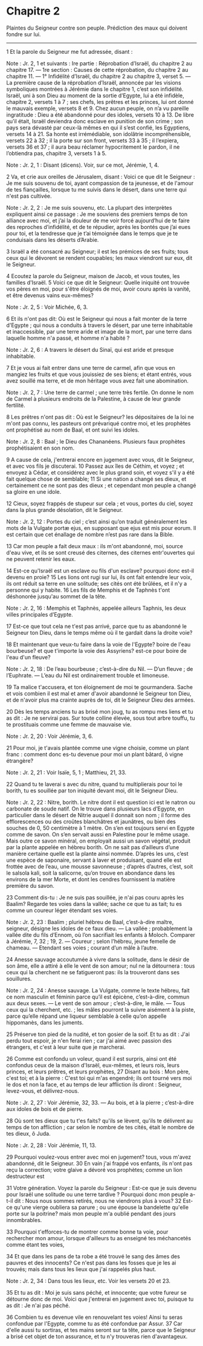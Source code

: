# Chapitre 2

Plaintes du Seigneur contre son peuple.
Prédiction des maux qui doivent fondre sur lui.

***

1 Et la parole du Seigneur me fut adressée, disant :

<span class="bible-note">Note : </span> Jr. 2, 1 et suivants : Ire partie : Réprobation d’Israël, du chapitre 2 au chapitre 17. ― 1re section : Causes de cette réprobation, du chapitre 2 au chapitre 11. ― 1° Infidélité d’Israël, du chapitre 2 au chapitre 3, verset 5. ― La première cause de la réprobation d’Israël, annoncée par les visions symboliques montrées à Jérémie dans le chapitre 1, c’est son infidélité. Israël, uni à son Dieu au moment de la sortie d’Egypte, lui a été infidèle, chapitre 2, versets 1 à 7 ; ses chefs, les prêtres et les princes, lui ont donné le mauvais exemple, versets 8 et 9. Chez aucun peuple, on n’a vu pareille ingratitude : Dieu a été abandonné pour des idoles, versets 10 à 13. De libre qu’il était, Israël deviendra donc esclave en punition de son crime ; son pays sera dévasté par ceux-là mêmes en qui il s’est confié, les Egyptiens, versets 14 à 21. Sa honte est irrémédiable, son idolâtrie incompréhensible, versets 22 à 32 ; il la porte sur son front, versets 33 à 35 ; il l’expiera, versets 36 et 37 ; il aura beau
réclamer hypocritement le pardon, il ne l’obtiendra pas, chapitre 3, versets 1 à 5.

<span class="bible-note">Note : </span> Jr. 2, 1 : Disant (dicens). Voir, sur ce mot, Jérémie, 1, 4.


2 Va, et crie aux oreilles de Jérusalem, disant : Voici ce que dit le Seigneur : Je me suis souvenu de toi, ayant compassion de ta jeunesse, et de l'amour de tes fiançailles, lorsque tu me suivis dans le désert, dans une terre qui n'est pas cultivée.

<span class="bible-note">Note : </span> Jr. 2, 2 : Je me suis souvenu, etc. La plupart des interprètes expliquent ainsi ce passage : Je me souviens des premiers temps de ton alliance avec moi, et j’ai la douleur de me voir forcé aujourd’hui de te faire des reproches d’infidélité, et de te répudier, après les bontés que j’ai eues pour toi, et la tendresse que je t’ai témoignée dans le temps que je te conduisais dans les déserts d’Arabie.


3 Israël a été consacré au Seigneur; il est les prémices de ses fruits; tous ceux qui le dévorent se rendent coupables; les maux viendront sur eux, dit le Seigneur.


4 Ecoutez la parole du Seigneur, maison de Jacob, et vous toutes, les familles d'Israël. 5 Voici ce que dit le Seigneur: Quelle iniquité ont trouvée vos pères en moi, pour s'être éloignés de moi, avoir couru après la vanité, et être devenus vains eux-mêmes?

<span class="bible-note">Note : </span> Jr. 2, 5 : Voir Michée, 6, 3.


6 Et ils n'ont pas dit: Où est le Seigneur qui nous a fait monter de la terre d'Egypte ; qui nous a conduits à travers le désert, par une terre inhabitable et inaccessible, par une terre aride et image de la mort, par une terre dans laquelle homme n'a passé, et homme n'a habité ?

<span class="bible-note">Note : </span> Jr. 2, 6 : A travers le désert du Sinaï, qui est aride et presque inhabitable.


7 Et je vous ai fait entrer dans une terre de carmel, afin que vous en mangiez les fruits et que vous jouissiez de ses biens; et étant entrés, vous avez souillé ma terre, et de mon héritage vous avez fait une abomination.

<span class="bible-note">Note : </span> Jr. 2, 7 : Une terre de carmel ; une terre très fertile. On donne le nom de Carmel à plusieurs endroits de la Palestine, à cause de leur grande fertilité.


8 Les prêtres n'ont pas dit : Où est le Seigneur? les dépositaires de la loi ne m'ont pas connu, les pasteurs ont prévariqué contre moi, et les prophètes ont prophétisé au nom de Baal, et ont suivi les idoles.

<span class="bible-note">Note : </span> Jr. 2, 8 : Baal ; le Dieu des Chananéens. Plusieurs faux prophètes prophétisaient en son nom.


9 A cause de cela, j'entrerai encore en jugement avec vous, dit le Seigneur, et avec vos fils je discuterai. 10 Passez aux îles de Céthim, et voyez ; et envoyez à Cédar, et considérez avec le plus grand soin, et voyez s'il y a été fait quelque chose de semblable; 11 Si une nation a changé ses dieux, et certainement ce ne sont pas des dieux ; et cependant mon peuple a changé sa gloire en une idole.


12 Cieux, soyez frappés de stupeur sur cela ; et vous, portes du ciel, soyez dans la plus grande désolation, dit le Seigneur.

<span class="bible-note">Note : </span> Jr. 2, 12 : Portes du ciel ; c’est ainsi qu’on traduit généralement les mots de la Vulgate portæ ejus, en supposant que ejus est mis pour eorum. Il est certain que cet énallage de nombre n’est pas rare dans la Bible.

13 Car mon peuple a fait deux maux : ils m'ont abandonné, moi, source d'eau vive, et ils se sont creusé des citernes, des citernes entr'ouvertes qui ne peuvent retenir les eaux.


14 Est-ce qu'Israël est un esclave ou fils d'un esclave? pourquoi donc est-il devenu en proie? 15 Les lions ont rugi sur lui, ils ont fait entendre leur voix, ils ont réduit sa terre en une solitude; ses cités ont été brûlées, et il n'y a personne qui y habite. 16 Les fils de Memphis et de Taphnès t'ont déshonorée jusqu'au sommet de la tête.

<span class="bible-note">Note : </span> Jr. 2, 16 : Memphis et Taphnès, appelée ailleurs Taphnis, les deux villes principales d’Egypte.

17 Est-ce que tout cela ne t'est pas arrivé, parce que tu as abandonné le Seigneur ton Dieu, dans le temps même où il te gardait dans la droite voie?


18 Et maintenant que veux-tu faire dans la voie de l'Egypte? boire de l'eau bourbeuse? et que t'importe la voie des Assyriens? est-ce pour boire de l'eau d'un fleuve?

<span class="bible-note">Note : </span> Jr. 2, 18 : De l’eau bourbeuse ; c’est-à-dire du Nil. ― D’un fleuve ; de l’Euphrate. ― L’eau du Nil est ordinairement trouble et limoneuse.


19 Ta malice t'accusera, et ton éloignement de moi te gourmandera. Sache et vois combien il est mal et amer d'avoir abandonné le Seigneur ton Dieu, et de n'avoir plus ma crainte auprès de toi, dit le Seigneur Dieu des armées.


20 Dès les temps anciens tu as brisé mon joug, tu as rompu mes liens et tu as dit : Je ne servirai pas. Sur toute colline élevée, sous tout arbre touffu, tu te prostituais comme une femme de mauvaise vie.

<span class="bible-note">Note : </span> Jr. 2, 20 : Voir Jérémie, 3, 6.


21 Pour moi, je t'avais plantée comme une vigne choisie, comme un plant franc : comment donc es-tu devenue pour moi un plant bâtard, ô vigne étrangère?

<span class="bible-note">Note : </span> Jr. 2, 21 : Voir Isaïe, 5, 1 ; Matthieu, 21, 33.

22 Quand tu te laverai s avec du nitre, quand tu multiplierais pour toi le borith, tu es souillée par ton iniquité devant moi, dit le Seigneur Dieu.

<span class="bible-note">Note : </span> Jr. 2, 22 : Nitre, borith. Le nitre dont il est question ici est le natron ou carbonate de soude natif. On le trouve dans plusieurs lacs d’Egypte, en particulier dans le désert de Nitrie auquel il donnait son nom ; il forme des efflorescences ou des croûtes blanchâtres et jaunâtres, ou bien des souches de 0, 50 centimètre à 1 mètre. On s’en est toujours servi en Egypte comme de savon. On s’en servait aussi en Palestine pour le même usage. Mais outre ce savon minéral, on employait aussi un savon végétal, produit par la plante appelée en hébreu borith. On ne sait pas d’ailleurs d’une manière certaine quelle est la plante ainsi nommée. D’après les uns, c’est une espèce de saponaire, servant à laver et produisant, quand elle est frottée avec de l’eau, une mousse savonneuse ; d’après d’autres, c’est, soit le salsola kali, soit la salicorne, qu’on trouve en abondance dans les environs de la mer Morte, et dont les cendres fournissent la matière première du savon.


23 Comment dis-tu : Je ne suis pas souillée, je n'ai pas couru après les Baalim? Regarde tes voies dans la vallée; sache ce que tu as tait; tu es comme un coureur léger étendant ses voies.

<span class="bible-note">Note : </span> Jr. 2, 23 : Baalim ; pluriel hébreu de Baal, c’est-à-dire maître, seigneur, désigne les idoles de ce faux dieu. ― La vallée ; probablement la vallée dite du fils d’Ennom, où l’on sacrifiait les enfants à Moloch. Comparer à Jérémie, 7, 32 ; 19, 2. ― Coureur ; selon l’hébreu, jeune femelle de chameau. ― Etendant ses voies ; courant d’un mâle à l’autre.


24 Anesse sauvage accoutumée à vivre dans la solitude, dans le désir de son âme, elle a attiré à elle le vent de son amour; nul ne la détournera : tous ceux qui la cherchent ne se fatigueront pas: ils la trouveront dans ses souillures.

<span class="bible-note">Note : </span> Jr. 2, 24 : Anesse sauvage. La Vulgate, comme le texte hébreu, fait ce nom masculin et féminin parce qu’il est épicène, c’est-à-dire, commun aux deux sexes. ― Le vent de son amour ; c’est-à-dire, le mâle. ― Tous ceux qui la cherchent, etc. ; les mâles pourront la suivre aisément à la piste, parce qu’elle répand une liqueur semblable à celle qu’on appelle hippomanès, dans les juments.


25 Préserve ton pied de la nudité, et ton gosier de la soif. Et tu as dit : J'ai perdu tout espoir, je n'en ferai rien ; car j'ai aimé avec passion des étrangers, et c'est à leur suite que je marcherai.


26 Comme est confondu un voleur, quand il est surpris, ainsi ont été confondus ceux de la maison d'Israël, eux-mêmes, et leurs rois, leurs princes, et leurs prêtres, et leurs prophètes, 27 Disant au bois : Mon père, c'est toi; et à la pierre : C'est toi qui m'as engendré; ils ont tourné vers moi le dos et non la face, et au temps de leur affliction ils diront : Seigneur, levez-vous, et délivrez-nous.

<span class="bible-note">Note : </span> Jr. 2, 27 : Voir Jérémie, 32, 33. ― Au bois, et à la pierre ; c’est-à-dire aux idoles de bois et de pierre.


28 Où sont tes dieux que tu t'es faits? qu'ils se lèvent, qu'ils te délivrent au temps de ton affliction ; car selon le nombre de tes cités, était le nombre de tes dieux, ô Juda.

<span class="bible-note">Note : </span> Jr. 2, 28 : Voir Jérémie, 11, 13.


29 Pourquoi voulez-vous entrer avec moi en jugement? tous, vous m'avez abandonné, dit le Seigneur. 30 En vain j'ai frappé vos enfants, ils n'ont pas reçu la correction; votre glaive a dévoré vos prophètes; comme un lion destructeur est


31 Votre génération. Voyez la parole du Seigneur : Est-ce que je suis devenu pour Israël une solitude ou une terre tardive ? Pourquoi donc mon peuple a-t-il dit : Nous nous sommes retirés, nous ne viendrons plus à vous? 32 Est-ce qu'une vierge oubliera sa parure ; ou une épouse la bandelette qu'elle porte sur la poitrine? mais mon peuple m'a oublié pendant des jours innombrables.


33 Pourquoi t'efforces-tu de montrer comme bonne ta voie, pour rechercher mon amour, lorsque d'ailleurs tu as enseigné tes méchancetés comme étant tes voies,


34 Et que dans les pans de ta robe a été trouvé le sang des âmes des pauvres et des innocents? Ce n'est pas dans les fosses que je les ai trouvés; mais dans tous les lieux que j'ai rappelés plus haut.

<span class="bible-note">Note : </span> Jr. 2, 34 : Dans tous les lieux, etc. Voir les versets 20 et 23.


35 Et tu as dit : Moi je suis sans péché, et innocente; que votre fureur se détourne donc de moi. Voici que j'entrerai en jugement avec toi, puisque tu as dit : Je n'ai pas péché.


36 Combien tu es devenue vile en renouvelant tes voies! Ainsi tu seras confondue par l'Egypte, comme tu as été confondue par Assur. 37 Car d'elle aussi tu sortiras, et tes mains seront sur ta tête, parce que le Seigneur a brisé cet objet de ton assurance, et tu n'y trouveras rien d'avantageux.

